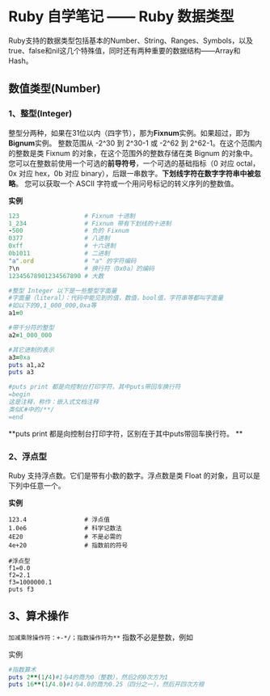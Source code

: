 # Ruby 自学笔记 —— Ruby 数据类型

Ruby支持的数据类型包括基本的Number、String、Ranges、Symbols，以及true、false和nil这几个特殊值，同时还有两种重要的数据结构——Array和Hash。

## 数值类型(Number)

### 1、整型(Integer)
整型分两种，如果在31位以内（四字节），那为**Fixnum**实例。如果超过，即为**Bignum**实例。
整数范围从 -2^30 到 2^30-1 或 -2^62 到 2^62-1。在这个范围内的整数是类 Fixnum 的对象，在这个范围外的整数存储在类 Bignum 的对象中。
您可以在整数前使用一个可选的**前导符号**，一个可选的基础指标（0 对应 octal，0x 对应 hex，0b 对应 binary），后跟一串数字。**下划线字符在数字字符串中被忽略**。
您可以获取一个 ASCII 字符或一个用问号标记的转义序列的整数值。

**实例**
```ruby test.rb
123                  # Fixnum 十进制
1_234                # Fixnum 带有下划线的十进制
-500                 # 负的 Fixnum
0377                 # 八进制
0xff                 # 十六进制
0b1011               # 二进制
"a".ord              # "a" 的字符编码
?\n                  # 换行符（0x0a）的编码
12345678901234567890 # 大数

#整型 Integer 以下是一些整型字面量
#字面量（literal）：代码中能见到的值，数值，bool值，字符串等都叫字面量
#如以下的0,1_000_000,0xa等
a1=0

#带千分符的整型
a2=1_000_000

#其它进制的表示
a3=0xa
puts a1,a2
puts a3

#puts print 都是向控制台打印字符，其中puts带回车换行符
=begin
这是注释，称作：嵌入式文档注释
类似C#中的/**/
=end
```

**puts print 都是向控制台打印字符，区别在于其中puts带回车换行符。 **

### 2、浮点型
Ruby 支持浮点数。它们是带有小数的数字。浮点数是类 Float 的对象，且可以是下列中任意一个。

**实例**
```
123.4                # 浮点值
1.0e6                # 科学记数法
4E20                 # 不是必需的
4e+20                # 指数前的符号

#浮点型
f1=0.0
f2=2.1
f3=1000000.1
puts f3
```

## 3、算术操作

```加减乘除操作符：+-*/；指数操作符为**```
指数不必是整数，例如

实例
```ruby test.rb
#指数算术
puts 2**(1/4)#1与4的商为0（整数），然后2的0次方为1
puts 16**(1/4.0)#1与4.0的商为0.25（四分之一），然后开四次方根
```
